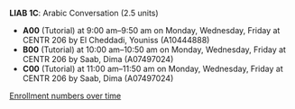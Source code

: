 **LIAB 1C**: Arabic Conversation (2.5 units)

- **A00** (Tutorial) at 9:00 am–9:50 am on Monday, Wednesday, Friday at CENTR 206 by El Cheddadi, Youniss (A10444888)
- **B00** (Tutorial) at 10:00 am–10:50 am on Monday, Wednesday, Friday at CENTR 206 by Saab, Dima (A07497024)
- **C00** (Tutorial) at 11:00 am–11:50 am on Monday, Wednesday, Friday at CENTR 206 by Saab, Dima (A07497024)

[Enrollment numbers over time](./LIAB1C.tsv)
